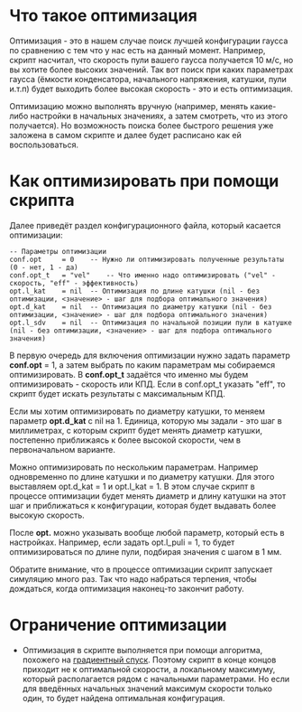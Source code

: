 # Что такое оптимизация #
Оптимизация - это в нашем случае поиск лучшей конфигурации гаусса по сравнению с тем что у нас есть на данный момент. Например, скрипт насчитал, что скорость пули вашего гаусса получается 10 м/с, но вы хотите более высоких значений. Так вот поиск при каких параметрах гаусса (ёмкости конденсатора, начального напряжения, катушки, пули и.т.п) будет выходить более высокая скорость - это и есть оптимизация.

Оптимизацию можно выполнять вручную (например, менять какие-либо настройки в начальных значениях, а затем смотреть, что из этого получается). Но возможность поиска более быстрого решения уже заложена в самом скрипте и далее будет расписано как ей воспользоваться.

# Как оптимизировать при помощи скрипта #
Далее приведёт раздел конфигурационного файла, который касается оптимизации:
```
-- Параметры оптимизации
conf.opt     = 0	-- Нужно ли оптимизировать полученные результаты (0 - нет, 1 - да)
conf.opt_t   = "vel"	-- Что именно надо оптимизировать ("vel" - скорость, "eff" - эффективность)
opt.l_kat    = nil	-- Оптимизация по длине катушки (nil - без оптимизации, <значение> - шаг для подбора оптимального значения)
opt.d_kat    = nil	-- Оптимизация по диаметру катушки (nil - без оптимизации, <значение> - шаг для подбора оптимального значения)
opt.l_sdv    = nil	-- Оптимизация по начальной позиции пули в катушке (nil - без оптимизации, <значение> - шаг для подбора оптимального значения)
```
В первую очередь для включения оптимизации нужно задать параметр **conf.opt** = 1, а затем выбрать по каким параметрам мы собираемся оптимизировать. В **conf.opt\_t** задаётся что именно мы будем оптимизировать - скорость или КПД. Если в conf.opt\_t указать "eff", то скрипт будет искать результаты с максимальным КПД.

Если мы хотим оптимизировать по диаметру катушки, то меняем параметр **opt.d\_kat** с nil на 1. Единица, которую мы задали - это шаг в миллиметрах, с которым скрипт будет менять диаметр катушки, постепенно приближаясь к более высокой скорости, чем в первоначальном варианте.

Можно оптимизировать по нескольким параметрам. Например одновременно по длине катушки и по диаметру катушки. Для этого выставляем opt.d\_kat = 1 и opt.l\_kat = 1. В этом случае скрипт в процессе оптимизации будет менять диаметр и длину катушки на этот шаг и приближаться к конфигурации, которая будет выдавать более высокую скорость.

После **opt.** можно указывать вообще любой параметр, который есть в настройках. Например, если задать opt.l\_puli = 1, то будет оптимизироваться по длине пули, подбирая значения с шагом в 1 мм.

Обратите внимание, что в процессе оптимизации скрипт запускает симуляцию много раз. Так что надо набраться терпения, чтобы дождаться, когда оптимизация наконец-то закончит работу.

# Ограничение оптимизации #
  * Оптимизация в скрипте выполняется при помощи алгоритма, похожего на [градиентный спуск](http://ru.wikipedia.org/wiki/%C3%F0%E0%E4%E8%E5%ED%F2%ED%FB%E9_%F1%EF%F3%F1%EA). Поэтому скрипт в конце концов приходит не к оптимальной скорости, а локальному максимуму, который располагается рядом с начальными параметрами. Но если для введённых начальных значений максимум скорости только один, то будет найдена оптимальная конфигурация.